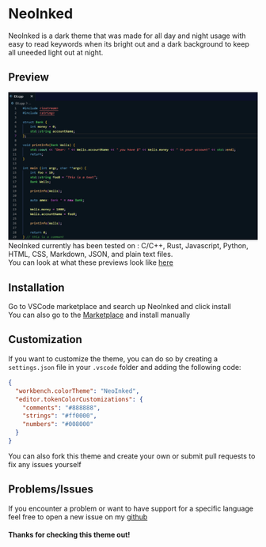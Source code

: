 # NeoInked

NeoInked is a dark theme that was made for all day and night usage with easy to read keywords when its bright out and a dark background to keep all uneeded light out at night.

## Preview

![NeoInked Theme Preview](images/file_cpp_preview.png)
NeoInked currently has been tested on : C/C++, Rust, Javascript, Python, HTML, CSS, Markdown, JSON, and plain text files.
<br> You can look at what these previews look like [here](https://github.com/Lamperr/NeoInked/tree/main/images)

## Installation
Go to VSCode marketplace and search up NeoInked and click install 
<br> You can also go to the [Marketplace](https://marketplace.visualstudio.com/items?itemName=nlamp.neoinked) and install manually

## Customization

If you want to customize the theme, you can do so by creating a `settings.json` file in your `.vscode` folder and adding the following code:

```json
{
  "workbench.colorTheme": "NeoInked",
  "editor.tokenColorCustomizations": {
    "comments": "#888888",
    "strings": "#ff0000",
    "numbers": "#008000"
  }
}
```
You can also fork this theme and create your own or submit pull requests to fix any issues yourself

## Problems/Issues
If you encounter a problem or want to have support for a specific language feel free to open a new issue on my [github](https://github.com/Lamperr/NeoInked/issues) 

#### Thanks for checking this theme out! 

<!-- -nl (: -->